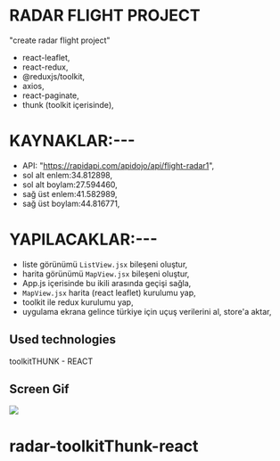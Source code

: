 <h1> RADAR FLIGHT PROJECT </h1>

"create radar flight project"

- react-leaflet,
- react-redux,
- @reduxjs/toolkit,
- axios,
- react-paginate,
- thunk (toolkit içerisinde),

# KAYNAKLAR:---
- API: "https://rapidapi.com/apidojo/api/flight-radar1",
- sol alt enlem:34.812898,
- sol alt boylam:27.594460,
- sağ üst enlem:41.582989,
- sağ üst boylam:44.816771,

# YAPILACAKLAR:---
- liste görünümü `ListView.jsx` bileşeni oluştur,
- harita görünümü `MapView.jsx` bileşeni oluştur,
- App.js içerisinde bu ikili arasında geçişi sağla,
- `MapView.jsx` harita (react leaflet) kurulumu yap,
- toolkit ile redux kurulumu yap,
- uygulama ekrana gelince türkiye için uçuş verilerini al, store'a aktar,

<h2> Used technologies </h2>

toolkitTHUNK - REACT

<h2> Screen Gif </h2>

![](ekran.gif)
# radar-toolkitThunk-react
